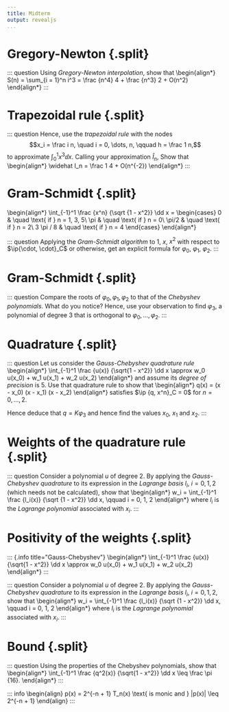 ```yaml
---
title: Midterm
output: revealjs
...
```


# Gregory-Newton {.split}

::: question
Using *Gregory-Newton interpolation*, show that
\begin{align*}
S(n) = \sum_{i = 1}^n i^3 = \frac {n^4} 4 + \frac {n^3} 2 + O(n^2)
\end{align*}
:::

# Trapezoidal rule {.split}

::: question
Hence, use the *trapezoidal rule* with the nodes
$$x_i = \frac i n, \quad i = 0, \dots, n, \qquad h = \frac 1 n,$$
to approximate $\int_0^1 x^3 \dd x$.
Calling your approximation $\widehat I_n$,
Show that
\begin{align*}
  \widehat I_n = \frac 1 4 + O(n^{-2})
\end{align*}
:::

# Gram-Schmidt {.split}

\begin{align*}
\int_{-1}^1 \frac {x^n} {\sqrt {1 - x^2}} \dd x
= \begin{cases}
0 & \quad \text{ if } n = 1, 3, 5\\
\pi & \quad \text{ if } n = 0\\
\pi/2 & \quad \text{ if } n = 2\\
3 \pi / 8 & \quad \text{ if } n = 4
\end{cases}
\end{align*}


::: question
Applying the *Gram-Schmidt algorithm* to $1$, $x$, $x^2$
with respect to $\ip{\cdot, \cdot}_C$ or otherwise,
get an explicit formula for $\varphi_0$, $\varphi_1$, $\varphi_2$.
:::

# Gram-Schmidt {.split}

::: question
Compare the roots of $\varphi_0, \varphi_1, \varphi_2$ to that of the *Chebyshev polynomials*.
What do you notice?
Hence, use your observation to find $\varphi_3$, a polynomial of degree $3$ that is orthogonal to $\varphi_0, \dots, \varphi_2$.
:::

# Quadrature {.split}

::: question
Let us consider the *Gauss-Chebyshev quadrature rule*
\begin{align*}
\int_{-1}^1 \frac {u(x)} {\sqrt{1 - x^2}} \dd x
\approx w_0 u(x_0) + w_1 u(x_1) + w_2 u(x_2)
\end{align*}
and assume its *degree of precision* is $5$.
Use that quadrature rule to show that
\begin{align*}
q(x) = (x - x_0) (x - x_1) (x - x_2)
\end{align*}
satisfies $\ip {q, x^n}_C = 0$ for $n = 0, \dots, 2$.

Hence deduce that $q = K \varphi_3$ and hence find the values $x_0$, $x_1$ and $x_2$.
:::

# Weights of the quadrature rule {.split}

::: question
Consider a polynomial $u$ of degree $2$.
By applying the *Gauss-Chebyshev quadrature*
to its expression in the *Lagrange basis* $l_i$, $i = 0, 1, 2$ (which needs not be calculated),
show that
\begin{align*}
w_i = \int_{-1}^1 \frac {l_i(x)} {\sqrt {1 - x^2}} \dd x,
\qquad i = 0, 1, 2
\end{align*}
where $l_i$ is the *Lagrange polynomial* associated with $x_i$.
:::

# Positivity of the weights {.split}

::: {.info title="Gauss-Chebyshev"}
\begin{align*}
\int_{-1}^1 \frac {u(x)} {\sqrt{1 - x^2}} \dd x
\approx w_0 u(x_0) + w_1 u(x_1) + w_2 u(x_2)
\end{align*}
:::

::: question
Consider a polynomial $u$ of degree $2$.
By applying the *Gauss-Chebyshev quadrature*
to its expression in the *Lagrange basis* $l_i$, $i = 0, 1, 2$,
show that
\begin{align*}
w_i = \int_{-1}^1 \frac {l_i(x)} {\sqrt {1 - x^2}} \dd x,
\qquad i = 0, 1, 2
\end{align*}
where $l_i$ is the *Lagrange polynomial* associated with $x_i$.
:::

# Bound {.split}

::: question
Using the properties of the Chebyshev polynomials,
show that
\begin{align*}
\int_{-1}^1 \frac {q^2(x)} {\sqrt{1 - x^2}} \dd x \leq \frac \pi {16}.
\end{align*}
:::

::: info
\begin{align}
p(x) = 2^{-n + 1} T_n(x) \text{ is monic and } |p(x)| \leq 2^{-n + 1}
\end{align}
:::


